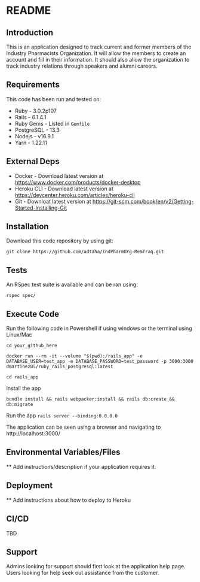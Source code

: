 # README

## Introduction ##

This is an application designed to track current and former members of the Industry Pharmacists Organization. It will allow the members to create an account and fill in their information. It should also allow the organization to track industry relations through speakers and alumni careers.

## Requirements ##

This code has been run and tested on:

* Ruby - 3.0.2p107
* Rails - 6.1.4.1
* Ruby Gems - Listed in `Gemfile`
* PostgreSQL - 13.3 
* Nodejs - v16.9.1
* Yarn - 1.22.11


## External Deps  ##

* Docker - Download latest version at https://www.docker.com/products/docker-desktop
* Heroku CLI - Download latest version at https://devcenter.heroku.com/articles/heroku-cli
* Git - Downloat latest version at https://git-scm.com/book/en/v2/Getting-Started-Installing-Git

## Installation ##

Download this code repository by using git:

 `git clone https://github.com/adtaha/IndPharmOrg-MemTraq.git`


## Tests ##

An RSpec test suite is available and can be ran using:

  `rspec spec/`

## Execute Code ##

Run the following code in Powershell if using windows or the terminal using Linux/Mac

  `cd your_github_here`

  `docker run --rm -it --volume "$(pwd):/rails_app" -e DATABASE_USER=test_app -e DATABASE_PASSWORD=test_password -p 3000:3000 dmartinez05/ruby_rails_postgresql:latest`

  `cd rails_app`

Install the app

  `bundle install && rails webpacker:install && rails db:create && db:migrate`

Run the app
  `rails server --binding:0.0.0.0`

The application can be seen using a browser and navigating to http://localhost:3000/

## Environmental Variables/Files ##

** Add instructions/description if your application requires it.

## Deployment ##

** Add instructions about how to deploy to Heroku


## CI/CD ##

TBD

## Support ##

Admins looking for support should first look at the application help page.
Users looking for help seek out assistance from the customer.
